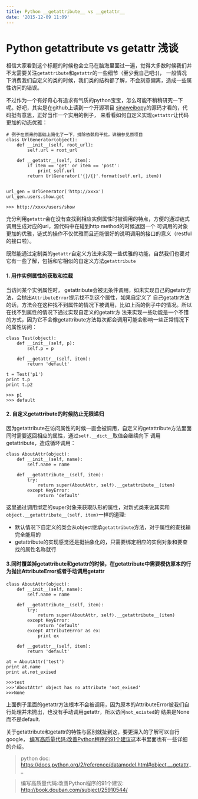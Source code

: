 ```yaml
---
title: Python __getattribute__ vs __getattr__
date: '2015-12-09 11:09'
---
```


# Python __getattribute__ vs __getattr__ 浅谈


相信大家看到这个标题的时候也会立马在脑海里面过一遍，觉得大多数时候我们并不太需要关注`getattribute`和`getattr`的一些细节（至少我自己吧:))，
一般情况下消费我们自定义的类的时候，我们类的结构都了解，不会刻意偏离，造成一些属性访问的错误。

不过作为一个有好奇心有追求有气质的python宝宝，怎么可能不稍稍研究一下呢。好吧，其实是在github上读到一个开源项目
[sinaweibopy](https://github.com/michaelliao/sinaweibopy/blob/master/weibo.py#L307)的源码才看的，代码挺有意思，正好当作一个实用的例子，
来看看如何自定义实现`gettattr`让代码更加的动态优雅：

```
# 例子在原来的基础上简化了一下，排除依赖和干扰，详细参见原项目
class UrlGenerator(object):
    def __init__(self, root_url):
        self.url = root_url

    def __getattr__(self, item):
        if item == 'get' or item == 'post':
            print self.url
        return UrlGenerator('{}/{}'.format(self.url, item))


url_gen = UrlGenerator('http://xxxx')
url_gen.users.show.get

>>> http://xxxx/users/show
```
充分利用`getattr`会在没有查找到相应实例属性时被调用的特点，方便的通过链式调用生成对应的url，源代码中在碰到http method的时候返回一个
可调用的对象更加的优雅，链式的操作不仅优雅而且还能很好的说明调用的接口的意义（restful的接口啦）。

既然能通过定制类的`getattr`自定义方法来实现一些优雅的功能，自然我们也要对它有一些了解，包括和它相似的自定义方法`getattribute`

#### 1. 用作实例属性的获取和拦截

当访问某个实例属性时， getattribute会被无条件调用，如未实现自己的getattr方法，会抛出`AttributeError`提示找不到这个属性，如果自定义了
自己getattr方法的话，方法会在这种找不到属性的情况下被调用，比如上面的例子中的情况。所以在找不到属性的情况下通过实现自定义的getattr方
法来实现一些功能是一个不错的方式，因为它不会像getattribute方法每次都会调用可能会影响一些正常情况下的属性访问：

```
class Test(object):
    def __init__(self, p):
        self.p = p

    def __getattr__(self, item):
        return 'default'

t = Test('p1')
print t.p
print t.p2

>>> p1
>>> default
```

#### 2. 自定义getattribute的时候防止无限递归
因为getattribute在访问属性的时候一直会被调用，自定义的getattribute方法里面同时需要返回相应的属性，通过`self.__dict__`取值会继续向下
调用getattribute，造成循环调用：

```
class AboutAttr(object):
    def __init__(self, name):
        self.name = name

    def __getattribute__(self, item):
        try:
            return super(AboutAttr, self).__getattribute__(item)
        except KeyError:
            return 'default'
```
这里通过调用绑定的super对象来获取队形的属性，对新式类来说其实和`object.__getattribute__(self, item)`一样的道理:
* 默认情况下自定义的类会从object继承`getattribute`方法，对于属性的查找输完全能用的
* getattribute的实现感觉还是挺抽象化的，只需要绑定相应的实例对象和要查找的属性名称就行

#### 3.同时覆盖掉getattribute和getattr的时候，在getattribute中需要模仿原本的行为抛出AttributeError或者手动调用getattr

```
class AboutAttr(object):
    def __init__(self, name):
        self.name = name

    def __getattribute__(self, item):
        try:
            return super(AboutAttr, self).__getattribute__(item)
        except KeyError:
            return 'default'
        except AttributeError as ex:
            print ex

    def __getattr__(self, item):
        return 'default'

at = AboutAttr('test')
print at.name
print at.not_exised

>>>test
>>>'AboutAttr' object has no attribute 'not_exised'
>>>None
```
上面例子里面的getattr方法根本不会被调用，因为原本的AttributeError被我们自行处理并未抛出，也没有手动调用getattr，所以访问`not_existed`的
结果是None而不是default.

关于getattribute和getattr的特性与区别就扯到这，要更深入的了解可以自行google，
[编写高质量代码:改善Python程序的91个建议](http://book.douban.com/subject/25910544/)这本书里面也有一些详细的介绍。


> python doc: https://docs.python.org/2/reference/datamodel.html#object.__getattr__

> 编写高质量代码:改善Python程序的91个建议: http://book.douban.com/subject/25910544/
